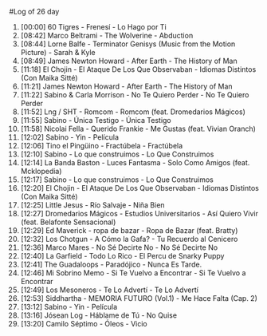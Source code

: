 #Log of 26 day

1. [00:00] 60 Tigres - Frenesí - Lo Hago por Ti
1. [08:42] Marco Beltrami - The Wolverine - Abduction
1. [08:44] Lorne Balfe - Terminator Genisys (Music from the Motion Picture) - Sarah & Kyle
1. [08:49] James Newton Howard - After Earth - The History of Man
1. [11:18] El Chojin - El Ataque De Los Que Observaban - Idiomas Distintos (Con Maika Sitté)
1. [11:21] James Newton Howard - After Earth - The History of Man
1. [11:22] Sabino & Carla Morrison - No Te Quiero Perder - No Te Quiero Perder
1. [11:52] Lng / SHT - Romcom - Romcom (feat. Dromedarios Mágicos)
1. [11:55] Sabino - Única Testigo - Única Testigo
1. [11:58] Nicolai Fella - Querido Frankie - Me Gustas (feat. Vivian Oranch)
1. [12:02] Sabino - Yin - Película
1. [12:06] Tino el Pingüino - Fractúbela - Fractúbela
1. [12:10] Sabino - Lo que construimos - Lo Que Construimos
1. [12:14] La Banda Baston - Luces Fantasma - Solo Como Amigos (feat. Mcklopedia)
1. [12:17] Sabino - Lo que construimos - Lo Que Construimos
1. [12:20] El Chojin - El Ataque De Los Que Observaban - Idiomas Distintos (Con Maika Sitté)
1. [12:25] Little Jesus - Río Salvaje - Niña Bien
1. [12:27] Dromedarios Mágicos - Estudios Universitarios - Así Quiero Vivir (feat. Belafonte Sensacional)
1. [12:29] Ed Maverick - ropa de bazar - Ropa de Bazar (feat. Bratty)
1. [12:32] Los Chotgun - A Cómo la Gafa? - Tu Recuerdo al Cenicero
1. [12:36] Marco Mares - No Sé Decirte No - No Sé Decirte No
1. [12:40] La Garfield - Todo Lo Rico - El Percu de Snarky Puppy
1. [12:41] The Guadaloops - Paradójico - Nunca Es Tarde.
1. [12:46] Mi Sobrino Memo - Si Te Vuelvo a Encontrar - Si Te Vuelvo a Encontrar
1. [12:49] Los Mesoneros - Te Lo Advertí - Te Lo Advertí
1. [12:53] Siddhartha - MEMORIA FUTURO (Vol.1) - Me Hace Falta (Cap. 2)
1. [13:12] Sabino - Yin - Película
1. [13:16] Jósean Log - Háblame de Tú - No Quise
1. [13:20] Camilo Séptimo - Óleos - Vicio
